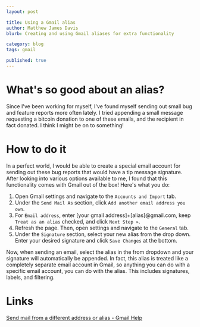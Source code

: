 ```yaml
---
layout: post

title: Using a Gmail alias
author: Matthew James Davis
blurb: Creating and using Gmail aliases for extra functionality

category: blog
tags: gmail

published: true
---
```


# What's so good about an alias?

Since I've been working for myself, I've found myself sending out small bug and feature reports more often lately. I tried appending a small message requesting a bitcoin donation to one of these emails, and the recipient in fact donated. I think I might be on to something!

# How to do it

In a perfect world, I would be able to create a special email account for sending out these bug reports that would have a tip message signature. After looking into various options available to me, I found that this functionality comes with Gmail out of the box! Here's what you do:

1. Open Gmail settings and navigate to the `Accounts and Import` tab.
2. Under the `Send Mail As` section, click `Add another email address you own`.
3. For `Email address`, enter [your gmail address]+[alias]@gmail.com, keep `Treat as an alias` checked, and click `Next Step »`.
4. Refresh the page. Then, open settings and navigate to the `General` tab.
5. Under the `Signature` section, select your new alias from the drop down. Enter your desired signature and click `Save Changes` at the bottom.

Now, when sending an email, select the alias in the from dropdown and your signature will automatically be appended. In fact, this alias is treated like a completely separate email account in Gmail, so anything you can do with a specific email account, you can do with the alias. This includes signatures, labels, and filtering.

# Links

[Send mail from a different address or alias - Gmail Help](https://support.google.com/mail/answer/22370?hl=en)